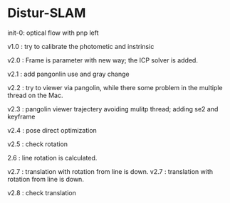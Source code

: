 # Distur-SLAM

init-0: optical flow with pnp left

v1.0 : try to calibrate the photometic and instrinsic

v2.0 : Frame is parameter with new way; the ICP solver is added.

v2.1 : add pangonlin use and gray change

v2.2 : try to viewer via pangolin, while there some problem in the multiple thread on the Mac.

v2.3 : pangolin viewer trajectery avoiding mulitp thread; adding se2 and keyframe

v2.4 : pose direct optimization

v2.5 : check rotation

2.6 : line rotation is calculated.

v2.7 : translation with rotation from line is down. v2.7 : translation with rotation from line is down.

v2.8 : check translation
